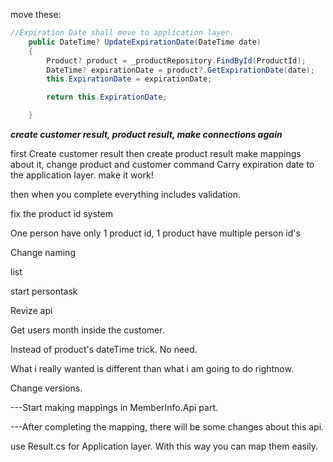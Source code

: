 move these:

```csharp
//Expiration Date shall move to application layer.
    public DateTime? UpdateExpirationDate(DateTime date)
    {
        Product? product = _productRepository.FindById(ProductId);
        DateTime? expirationDate = product?.GetExpirationDate(date);
        this.ExpirationDate = expirationDate;

        return this.ExpirationDate;

    }
```


***create customer result, product result, make connections again***


first Create customer result
then create product result
make mappings about it, change product and customer command
Carry expiration date to the application layer.
make it work!

then when you complete everything includes validation. 

fix the product id system

One person have only 1 product id, 
1 product have multiple person id's

Change naming


list

start persontask


Revize api


Get users month inside the customer.

Instead of product's dateTime trick. No need.

What i really wanted is different than what i am going to do rightnow.

Change versions.


---Start making mappings in MemberInfo.Api part.


---After completing the mapping, there will be some changes about this api.

use Result.cs for Application layer. With this way you can map them easily.